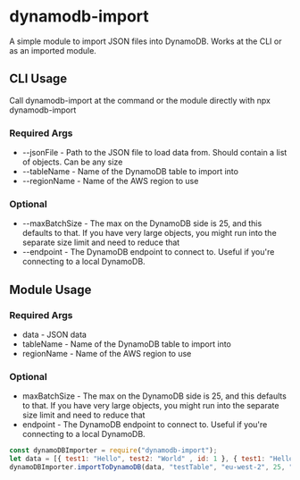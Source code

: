 # dynamodb-import
A simple module to import JSON files into DynamoDB. Works at the CLI or as an imported module.

## CLI Usage
Call dynamodb-import at the command or the module directly with npx dynamodb-import
### Required Args
* --jsonFile - Path to the JSON file to load data from. Should contain a list of objects. Can be any size
* --tableName - Name of the DynamoDB table to import into
* --regionName - Name of the AWS region to use
### Optional
* --maxBatchSize - The max on the DynamoDB side is 25, and this defaults to that. If you have very large objects, you might run into the separate size limit and need to reduce that
* --endpoint - The DynamoDB endpoint to connect to. Useful if you're connecting to a local DynamoDB.

## Module Usage
### Required Args
* data - JSON data
* tableName - Name of the DynamoDB table to import into
* regionName - Name of the AWS region to use
### Optional
* maxBatchSize - The max on the DynamoDB side is 25, and this defaults to that. If you have very large objects, you might run into the separate size limit and need to reduce that
* endpoint - The DynamoDB endpoint to connect to. Useful if you're connecting to a local DynamoDB.

```js
const dynamoDBImporter = require("dynamodb-import");
let data = [{ test1: "Hello", test2: "World" , id: 1 }, { test1: "Hello2", test2: "World2" , id: 2 }]
dynamoDBImporter.importToDynamoDB(data, "testTable", "eu-west-2", 25, "http://localhost:8000")
```
